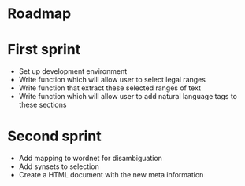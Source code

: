 Roadmap
=====================

# First sprint

* Set up development environment
* Write function which will allow user to select legal ranges
* Write function that extract these selected ranges of text
* Write function which will allow user to add natural language tags to these sections

# Second sprint

* Add mapping to wordnet for disambiguation
* Add synsets to selection
* Create a HTML document with the new meta information